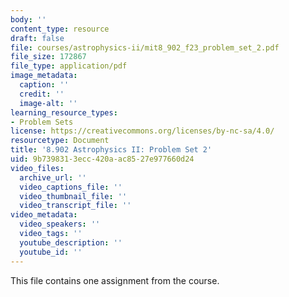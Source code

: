 ```yaml
---
body: ''
content_type: resource
draft: false
file: courses/astrophysics-ii/mit8_902_f23_problem_set_2.pdf
file_size: 172867
file_type: application/pdf
image_metadata:
  caption: ''
  credit: ''
  image-alt: ''
learning_resource_types:
- Problem Sets
license: https://creativecommons.org/licenses/by-nc-sa/4.0/
resourcetype: Document
title: '8.902 Astrophysics II: Problem Set 2'
uid: 9b739831-3ecc-420a-ac85-27e977660d24
video_files:
  archive_url: ''
  video_captions_file: ''
  video_thumbnail_file: ''
  video_transcript_file: ''
video_metadata:
  video_speakers: ''
  video_tags: ''
  youtube_description: ''
  youtube_id: ''
---
```

This file contains one assignment from the course.
